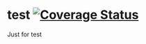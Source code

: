 # test [![Coverage Status](https://coveralls.io/repos/github/phucnh-nfq/test/badge.svg?branch=main)](https://coveralls.io/github/phucnh-nfq/test?branch=main)
Just for test

